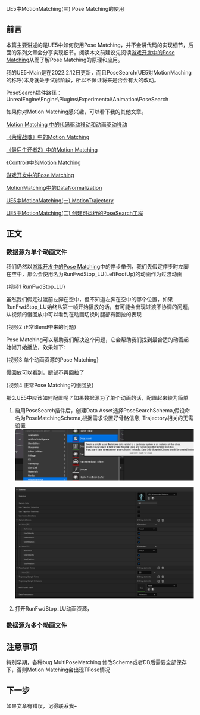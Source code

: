 UE5中MotionMatching(三) Pose Matching的使用

## 前言
本篇主要讲述的是UE5中如何使用Pose Matching，并不会讲代码的实现细节，后面的系列文章会分享实现细节。阅读本文前建议先阅读[游戏开发中的Pose Matching](https://zhuanlan.zhihu.com/p/424382326)从而了解Pose Matching的原理和应用。

我的UE5-Main是在2022.2.12日更新，而且PoseSearch(UE5对MotionMaching的称呼)本身就处于试验阶段，所以不保证将来是否会有大的改动。

PoseSearch插件路径：UnrealEngine\Engine\Plugins\Experimental\Animation\PoseSearch

如果你对Motion Matching感兴趣，可以看下我的其他文章。

[Motion Matching 中的代码驱动移动和动画驱动移动](https://zhuanlan.zhihu.com/p/432663486)

[《荣耀战魂》中的Motion Matching](https://zhuanlan.zhihu.com/p/401890149)

[《最后生还者2》中的Motion Matching](https://zhuanlan.zhihu.com/p/403923793)

[《Control》中的Motion Matching](https://zhuanlan.zhihu.com/p/405873194)

[游戏开发中的Pose Matching](https://zhuanlan.zhihu.com/p/424382326)

[MotionMatching中的DataNormalization](https://zhuanlan.zhihu.com/p/414438466)

[UE5中MotionMatching(一) MotionTrajectory](https://zhuanlan.zhihu.com/p/453659782)

[UE5中MotionMatching(二) 创建可运行的PoseSearch工程](https://zhuanlan.zhihu.com/p/455983339)

## 正文
### 数据源为单个动画文件
我们仍然以[游戏开发中的Pose Matching](https://zhuanlan.zhihu.com/p/424382326)中的停步举例，我们先假定停步时左脚在空中，那么会使用名为RunFwdStop_LU(LeftFootUp)的动画作为过渡动画

{视频1 RunFwdStop_LU}

虽然我们假定过渡前左脚在空中，但不知道左脚在空中的哪个位置，如果RunFwdStop_LU始终从第一帧开始播放的话，有可能会出现过渡不协调的问题，从视频的慢回放中可以看到在动画切换时腿部有回拉的表现

{视频2 正常Blend带来的问题}

Pose Matching可以帮助我们解决这个问题，它会帮助我们找到最合适的动画起始帧开始播放，效果如下:

{视频3 单个动画资源的Pose Matching}

慢回放可以看到，腿部不再回拉了

{视频4 正常Pose Matching的慢回放}

那么UE5中应该如何配置呢？如果数据源为了单个动画的话，配置起来较为简单
1. 启用PoseSearch插件后，创建Data Asset选择PoseSearchSchema,假设命名为PoseMatchingSchema,根据需求设置好骨骼信息, Trajectory相关的无需设置
   ![](./UE5PoseMatchingPic/1.png)
   
   ![](./UE5PoseMatchingPic/2.png)

2. 打开RunFwdStop_LU动画资源，
### 数据源为多个动画文件


## 注意事项
特别早期，各种bug
MultiPoseMatching
修改Schema或者DB后需要全部保存下，否则Motion Matching会出现TPose情况

## 下一步

如果文章有错误，记得联系我~
